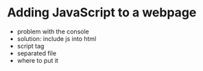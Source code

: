 # Adding JavaScript to a webpage

- problem with the console
- solution: include js into html
- script tag
- separated file
- where to put it
